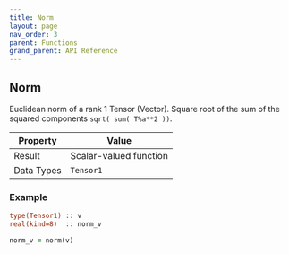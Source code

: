 ```yaml
---
title: Norm
layout: page
nav_order: 3
parent: Functions
grand_parent: API Reference
---
```


## Norm

Euclidean norm of a rank 1 Tensor (Vector). Square root of the sum of the squared components `sqrt( sum( T%a**2 ))`.

| Property   | Value                  |
| ---        | ---                    |
| Result     | Scalar-valued function |
| Data Types | `Tensor1`              |

### Example

```fortran
type(Tensor1) :: v
real(kind=8)  :: norm_v

norm_v = norm(v)
```
